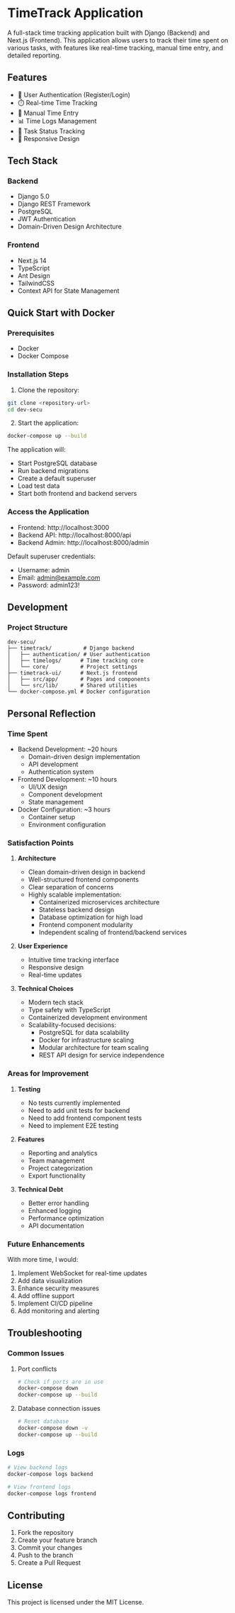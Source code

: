 # TimeTrack Application

A full-stack time tracking application built with Django (Backend) and Next.js (Frontend). This application allows users to track their time spent on various tasks, with features like real-time tracking, manual time entry, and detailed reporting.

## Features

- 🔐 User Authentication (Register/Login)
- ⏱️ Real-time Time Tracking
- 📝 Manual Time Entry
- 📊 Time Logs Management
- 🎯 Task Status Tracking
- 📱 Responsive Design

## Tech Stack

### Backend
- Django 5.0
- Django REST Framework
- PostgreSQL
- JWT Authentication
- Domain-Driven Design Architecture

### Frontend
- Next.js 14
- TypeScript
- Ant Design
- TailwindCSS
- Context API for State Management

## Quick Start with Docker

### Prerequisites
- Docker
- Docker Compose

### Installation Steps

1. Clone the repository:
```bash
git clone <repository-url>
cd dev-secu
```

2. Start the application:
```bash
docker-compose up --build
```

The application will:
- Start PostgreSQL database
- Run backend migrations
- Create a default superuser
- Load test data
- Start both frontend and backend servers

### Access the Application

- Frontend: http://localhost:3000
- Backend API: http://localhost:8000/api
- Backend Admin: http://localhost:8000/admin

Default superuser credentials:
- Username: admin
- Email: admin@example.com
- Password: admin123!

## Development

### Project Structure
```
dev-secu/
├── timetrack/          # Django backend
│   ├── authentication/ # User authentication
│   ├── timelogs/      # Time tracking core
│   └── core/          # Project settings
├── timetrack-ui/      # Next.js frontend
│   ├── src/app/       # Pages and components
│   └── src/lib/       # Shared utilities
└── docker-compose.yml # Docker configuration
```

## Personal Reflection

### Time Spent
- Backend Development: ~20 hours
  - Domain-driven design implementation
  - API development
  - Authentication system
- Frontend Development: ~10 hours
  - UI/UX design
  - Component development
  - State management
- Docker Configuration: ~3 hours
  - Container setup
  - Environment configuration

### Satisfaction Points
1. **Architecture**
   - Clean domain-driven design in backend
   - Well-structured frontend components
   - Clear separation of concerns
   - Highly scalable implementation:
     * Containerized microservices architecture
     * Stateless backend design
     * Database optimization for high load
     * Frontend component modularity
     * Independent scaling of frontend/backend services

2. **User Experience**
   - Intuitive time tracking interface
   - Responsive design
   - Real-time updates

3. **Technical Choices**
   - Modern tech stack
   - Type safety with TypeScript
   - Containerized development environment
   - Scalability-focused decisions:
     * PostgreSQL for data scalability
     * Docker for infrastructure scaling
     * Modular architecture for team scaling
     * REST API design for service independence

### Areas for Improvement

1. **Testing**
   - No tests currently implemented
   - Need to add unit tests for backend
   - Need to add frontend component tests
   - Need to implement E2E testing

2. **Features**
   - Reporting and analytics
   - Team management
   - Project categorization
   - Export functionality

3. **Technical Debt**
   - Better error handling
   - Enhanced logging
   - Performance optimization
   - API documentation

### Future Enhancements
With more time, I would:
1. Implement WebSocket for real-time updates
2. Add data visualization
3. Enhance security measures
4. Add offline support
5. Implement CI/CD pipeline
6. Add monitoring and alerting

## Troubleshooting

### Common Issues
1. Port conflicts
   ```bash
   # Check if ports are in use
   docker-compose down
   docker-compose up --build
   ```

2. Database connection issues
   ```bash
   # Reset database
   docker-compose down -v
   docker-compose up --build
   ```

### Logs
```bash
# View backend logs
docker-compose logs backend

# View frontend logs
docker-compose logs frontend
```

## Contributing
1. Fork the repository
2. Create your feature branch
3. Commit your changes
4. Push to the branch
5. Create a Pull Request

## License
This project is licensed under the MIT License.
